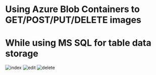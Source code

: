# Using Azure Blob Containers to GET/POST/PUT/DELETE images
# While using MS SQL for table data storage



![index](https://user-images.githubusercontent.com/76429727/114887710-469ebf80-9e3b-11eb-98ed-aec5fc416782.png)
![edit](https://user-images.githubusercontent.com/76429727/114888992-4bb03e80-9e3c-11eb-9ac5-7053277e73f6.png)
![delete](https://user-images.githubusercontent.com/76429727/114888685-0db31a80-9e3c-11eb-8fd2-b48f67813114.png)
